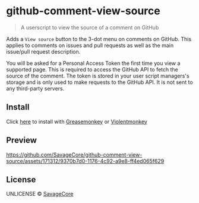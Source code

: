 # github-comment-view-source

> A userscript to view the source of a comment on GitHub

Adds a `View source` button to the 3-dot menu on comments on GitHub. This applies to comments on issues and pull requests as well as the main issue/pull request description.

You will be asked for a Personal Access Token the first time you view a supported page. This is required to access the GitHub API to fetch the source of the comment. The token is stored in your user script managers's storage and is only used to make requests to the GitHub API. It is not sent to any third-party servers.

## Install

Click [here](https://github.com/SavageCore/github-comment-view-source/releases/latest/download/github-comment-view-source.user.js) to install with [Greasemonkey](https://www.greasespot.net/) or [Violentmonkey](https://violentmonkey.github.io/)

## Preview

https://github.com/SavageCore/github-comment-view-source/assets/171312/9370b7d0-1176-4c92-a9e8-ff4ed065f629

## License

UNLICENSE © [SavageCore](https://savagecore.uk)
